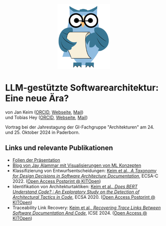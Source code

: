 <p align="center"> 
	<img alt="ArDoCo" src="../../logo.png" height="210"/>
</p>

# LLM-gestützte Softwarearchitektur: Eine neue Ära? 
von Jan Keim ([ORCID](https://orcid.org/0000-0002-8899-7081), [Webseite](https://mcse.kastel.kit.edu/staff_Keim_Jan.php), [Mail](mailto:jan.keim@kit.edu)) <br>
und Tobias Hey ([ORCID](https://orcid.org/0000-0003-0381-1020), [Webseite](https://mcse.kastel.kit.edu/staff_tobias_hey.php), [Mail](mailto:hey@kit.edu))

Vortrag bei der Jahrestagung der GI-Fachgruppe "Architekturen" am 24. und 25. Oktober 2024 in Paderborn.

## Links und relevante Publikationen
- [Folien der Präsentation](./presentation_fgarch24_keim.pdf)
- [Blog von Jay Alammar mit Visualisierungen von ML Konzepten](https://jalammar.github.io/)
- Klassifizierung von Entwurfsentscheidungen: [Keim et al., *A Taxonomy for Design Decisions in Software Architecture Documentation*](https://doi.org/10.1007/978-3-031-36889-9_29), ECSA-C 2022. ([Open Access Postprint @ KITOpen](https://doi.org/10.5445/IR/1000160794/post))
- Identifikation von Architekturtaktiken: [Keim et al., *Does BERT Understand Code? : An Exploratory Study on the Detection of Architectural Tactics in Code*](https://doi.org/10.1007/978-3-030-58923-3_15), ECSA 2020. ([Open Access Postprint @ KITOpen](https://doi.org/10.5445/IR/1000124838))
- Traceability Link Recovery: [Keim et al., *Recovering Trace Links Between Software Documentation And Code*](https://doi.org/10.1145/3597503.3639130), ICSE 2024. ([Open Access @ KITOpen](https://doi.org/10.5445/IR/1000165692/pub))
